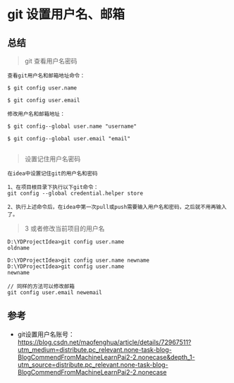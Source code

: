 # git 设置用户名、邮箱


## 总结

> git 查看用户名密码

```
查看git用户名和邮箱地址命令：

$ git config user.name

$ git config user.email

修改用户名和邮箱地址：

$ git config--global user.name "username"

$ git config--global user.email "email"


```

> 设置记住用户名密码

```
在idea中设置记住git的用户名和密码

1、在项目根目录下执行以下git命令：
git config --global credential.helper store

2、执行上述命令后，在idea中第一次pull或push需要输入用户名和密码，之后就不用再输入了。
```

> 3 或者修改当前项目的用户名

```
D:\YDProjectIdea>git config user.name
oldname

D:\YDProjectIdea>git config user.name newname
D:\YDProjectIdea>git config user.name
newname

// 同样的方法可以修改邮箱
git config user.email newemail

```

## 参考

* git设置用户名账号：https://blog.csdn.net/maofenghua/article/details/72967511?utm_medium=distribute.pc_relevant.none-task-blog-BlogCommendFromMachineLearnPai2-2.nonecase&depth_1-utm_source=distribute.pc_relevant.none-task-blog-BlogCommendFromMachineLearnPai2-2.nonecase


